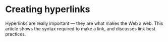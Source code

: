 # Creating hyperlinks

Hyperlinks are really important — they are what makes the Web a web. This article shows the syntax required to make a link, and discusses link best practices.